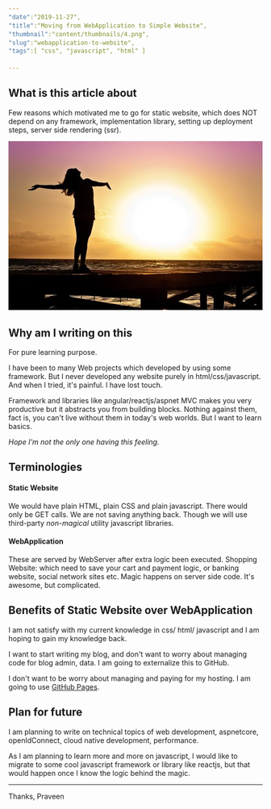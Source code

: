 ```yaml
---
"date":"2019-11-27",
"title":"Moving from WebApplication to Simple Website",
"thumbnail":"content/thumbnails/4.png",
"slug":"webapplication-to-website",
"tags":[ "css", "javascript", "html" ]

---
```


## What is this article about
Few reasons which motivated me to go for static website, which does NOT depend on any framework, implementation library, setting up deployment steps, server side rendering (ssr).

![Freedom](/content/images/freedom.jpg)
## Why am I writing on this
For pure learning purpose. 

I have been to many Web projects which developed by using some framework. But I never developed any website purely in html/css/javascript. And when I tried, it's painful. I have lost touch. 

Framework and libraries like angular/reactjs/aspnet MVC makes you very productive but it abstracts you from building blocks. Nothing against them, fact is, you can't live without them in today's web worlds. But I want to learn basics.

*Hope I'm not the only one having this feeling.*

## Terminologies
#### Static Website
We would have plain HTML, plain CSS and plain javascript. 
There would only be GET calls. We are not saving anything back. Though we will use third-party *non-magical* utility javascript libraries.
#### WebApplication
These are served by WebServer after extra logic been executed. Shopping Website: which need to save your cart and payment logic, or banking website, social network sites etc. Magic happens on server side code. It's awesome, but complicated.

## Benefits of Static Website over WebApplication 
I am not satisfy with my current knowledge in css/ html/ javascript and I am hoping to gain my knowledge back.

I want to start writing my blog, and don't want to worry about managing code for blog admin, data. I am going to externalize this to GitHub.

I don't want to be worry about managing and paying for my hosting. I am going to use [GitHub Pages](https://pages.github.com/).

## Plan for future
I am planning to write on technical topics of web development, aspnetcore, openIdConnect, cloud native development, performance.

As I am planning to learn more and more on javascript, I would like to migrate to some cool javascript framework or library like reactjs, but that would happen once I know the logic behind the magic.

---
Thanks, Praveen
